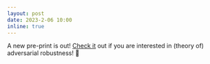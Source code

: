 ```yaml
---
layout: post
date: 2023-2-06 10:00
inline: true
---
```


A new pre-print is out! [Check it](https://arxiv.org/abs/2205.10217) out if you are interested in (theory of) adversarial robustness! :muscle:

